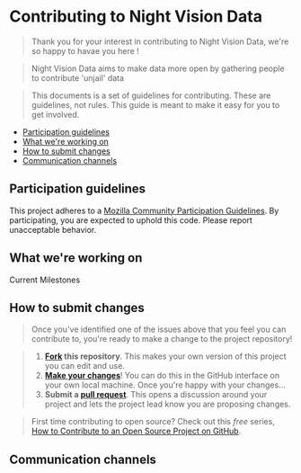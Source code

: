# Contributing to Night Vision Data


>Thank you for your interest in contributing to Night Vision Data, we're so happy to havae you here !

>Night Vision Data aims to make data more open by gathering people to contribute 'unjail' data


>This documents is a set of guidelines for contributing. These are guidelines, not rules. This guide is meant to make it easy for you to get involved.

* [Participation guidelines](#participation-guidelines)
* [What we're working on](#what-were-working-on)
* [How to submit changes](#how-to-submit-changes)
* [Communication channels](#communication-channels)

## Participation guidelines

This project adheres to a [Mozilla Community Participation Guidelines](https://www.mozilla.org/en-US/about/governance/policies/participation/). By participating, you are expected to uphold this code. Please report unacceptable behavior.

## What we're working on

Current Milestones

## How to submit changes

> Once you've identified one of the issues above that you feel you can contribute to, you're ready to make a change to the project repository!
 
> 1. **[Fork](https://help.github.com/articles/fork-a-repo/) this repository**. This makes your own version of this project you can edit and use.
> 2. **[Make your changes](https://guides.github.com/activities/forking/#making-changes)**! You can do this in the GitHub interface on your own local machine. Once you're happy with your changes...
> 3. **Submit a [pull request](https://help.github.com/articles/proposing-changes-to-a-project-with-pull-requests/)**. This opens a discussion around your project and lets the project lead know you are proposing changes.

> First time contributing to open source? Check out this *free* series, [How to Contribute to an Open Source Project on GitHub](https://egghead.io/series/how-to-contribute-to-an-open-source-project-on-github).



## Communication channels


